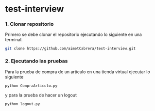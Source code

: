 # test-interview
### 1. Clonar repositorio

Primero se debe clonar el repositorio ejecutando lo siguiente en una terminal.
```sh
git clone https://github.com/aimetCabrera/test-interview.git
```
 
### 2. Ejecutando las pruebas

Para la prueba de compra de un artículo en una tienda virtual ejecutar lo siguiente
```sh
python CompraArticulo.py
```

y para la prueba de hacer un logout

```sh
python logout.py
```
